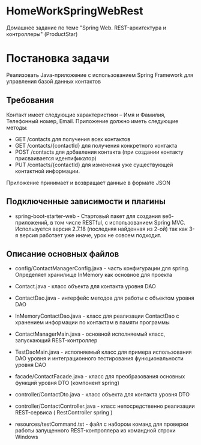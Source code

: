 # HomeWorkSpringWebRest
 Домашнее задание по теме "Spring Web. REST-архитектура и контроллеры" (ProductStar)

# Постановка задачи
Реализовать Java-приложение с использованием Spring Framework для управления базой данных контактов
## Требования
Контакт имеет следующие характеристики – Имя и Фамилия, Телефонный номер, Email.
Приложение должно иметь следующие методы:
- GET /contacts для получения всех контактов
- GET /contacts/{contactId} для получения конкретного контакта
- POST /contacts для добавления контакта (при создании контакту присваивается идентификатор)
- PUT /contacts/{contactId} для изменения уже существующей контактной информации.

Приложение принимает и возвращает данные в формате JSON

## Подключенные зависимости и плагины
- spring-boot-starter-web - Стартовый пакет для создания веб-приложений, в том числе RESTful, с использованием Spring MVC.
Используется версия 2.7.18 (последняя найденная из 2-ой) так как 3-я версия работает уже иначе, урок не совсем подходит.

## Описание основных файлов
- config/ContactManagerConfig.java - часть конфигурации для spring. Определяет хранилище InMemory как основное для проекта
- Contact.java - класс объекта для контакта уровня DAO
- ContactDao.java - интерфейс методов для работы с объектом уровня DAO
- InMemoryContactDao.java - класс для реализации ContactDao c хранением информации по контактам в памяти программы
- ContactManagerMain.java - основной исполняемый класс, запускающий REST-контроллер
- TestDaoMain.java - исполняемый класс для примера использования DAO уровня и интеграционного тестирования функциональности уровня DAO
- facade/ContactFacade.java - класс для преобразования основных функций уровня DTO (компонент spring)
- controller/ContactDto.java - класс объекта для контакта уровня DTO
- controller/ContactController.java - класс непосредственно реализации REST-сервиса ( RestController spring )
 
- resources/testCommand.tst - файл с набором команд для проверки работы запущенного REST-контроллера из командной строки Windows